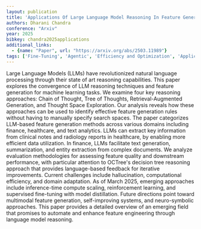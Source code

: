 ```yaml
---
layout: publication
title: 'Applications Of Large Language Model Reasoning In Feature Generation'
authors: Dharani Chandra
conference: "Arxiv"
year: 2025
bibkey: chandra2025applications
additional_links:
  - {name: "Paper", url: "https://arxiv.org/abs/2503.11989"}
tags: ['Fine-Tuning', 'Agentic', 'Efficiency and Optimization', 'Applications', 'RAG', 'Model Architecture', 'Reinforcement Learning', 'Language Modeling', 'Merging', 'Training Techniques', 'Attention Mechanism', 'Pretraining Methods', 'Multimodal Models', 'Distillation']
---
```

Large Language Models (LLMs) have revolutionized natural language processing
through their state of art reasoning capabilities. This paper explores the
convergence of LLM reasoning techniques and feature generation for machine
learning tasks. We examine four key reasoning approaches: Chain of Thought,
Tree of Thoughts, Retrieval-Augmented Generation, and Thought Space
Exploration. Our analysis reveals how these approaches can be used to identify
effective feature generation rules without having to manually specify search
spaces. The paper categorizes LLM-based feature generation methods across
various domains including finance, healthcare, and text analytics. LLMs can
extract key information from clinical notes and radiology reports in
healthcare, by enabling more efficient data utilization. In finance, LLMs
facilitate text generation, summarization, and entity extraction from complex
documents. We analyze evaluation methodologies for assessing feature quality
and downstream performance, with particular attention to OCTree's decision tree
reasoning approach that provides language-based feedback for iterative
improvements. Current challenges include hallucination, computational
efficiency, and domain adaptation. As of March 2025, emerging approaches
include inference-time compute scaling, reinforcement learning, and supervised
fine-tuning with model distillation. Future directions point toward multimodal
feature generation, self-improving systems, and neuro-symbolic approaches. This
paper provides a detailed overview of an emerging field that promises to
automate and enhance feature engineering through language model reasoning.
